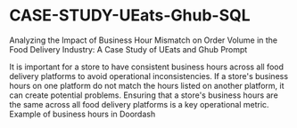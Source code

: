# CASE-STUDY-UEats-Ghub-SQL
Analyzing the Impact of Business Hour Mismatch on Order Volume in the Food Delivery Industry: A Case Study of UEats and Ghub
Prompt

It is important for a store to have consistent business hours across all food delivery platforms to avoid operational inconsistencies.
If a store's business hours on one platform do not match the hours listed on another platform, it can create potential problems.
Ensuring that a store's business hours are the same across all food delivery platforms is a key operational metric.
Example of business hours in Doordash
